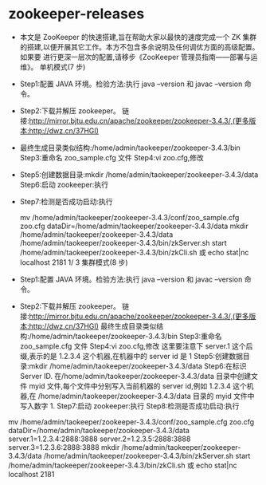 # zookeeper-releases
* 本文是 ZooKeeper 的快速搭建,旨在帮助大家以最快的速度完成一个 ZK  集群的搭建,以便开展其它工作。本方不包含多余说明及任何调优方面的高级配置。如果要 进行更深一层次的配置,请移步《ZooKeeper 管理员指南——部署与运维》。
单机模式(7 步)

* Step1:配置 JAVA 环境。检验方法:执行 java –version 和 javac –version 命令。
* Step2:下载并解压 zookeeper。 链接:http://mirror.bjtu.edu.cn/apache/zookeeper/zookeeper-3.4.3/,(更多版本:http://dwz.cn/37HGI)
* 最终生成目录类似结构:/home/admin/taokeeper/zookeeper-3.4.3/bin Step3:重命名 zoo_sample.cfg 文件
Step4:vi zoo.cfg,修改
* Step5:创建数据目录:mkdir /home/admin/taokeeper/zookeeper-3.4.3/data Step6:启动 zookeeper:执行
* Step7:检测是否成功启动:执行
  
     mv /home/admin/taokeeper/zookeeper-3.4.3/conf/zoo_sample.cfg zoo.cfg
     dataDir=/home/admin/taokeeper/zookeeper-3.4.3/data
     mkdir /home/admin/taokeeper/zookeeper-3.4.3/data
    /home/admin/taokeeper/zookeeper-3.4.3/bin/zkServer.sh start
    /home/admin/taokeeper/zookeeper-3.4.3/bin/zkCli.sh
或
     echo stat|nc localhost 2181
    1/ 3
     集群模式(8 步)
* Step1:配置 JAVA 环境。检验方法:执行 java –version 和 javac –version 命令。
* Step2:下载并解压 zookeeper。 链接:http://mirror.bjtu.edu.cn/apache/zookeeper/zookeeper-3.4.3/,(更多版本:http://dwz.cn/37HGI)
最终生成目录类似结构:/home/admin/taokeeper/zookeeper-3.4.3/bin Step3:重命名 zoo_sample.cfg 文件
Step4:vi zoo.cfg,修改
这里要注意下 server.1 这个后缀,表示的是 1.2.3.4 这个机器,在机器中的 server id 是 1
Step5:创建数据目录:mkdir /home/admin/taokeeper/zookeeper-3.4.3/data Step6:在标识 Server ID.
在/home/admin/taokeeper/zookeeper-3.4.3/data 目录中创建文件 myid 文件,每个文件中分别写入当前机器的 server id,例如 1.2.3.4 这个机器,在 /home/admin/taokeeper/zookeeper-3.4.3/data 目录的 myid 文件中写入数字 1.
Step7:启动 zookeeper:执行 Step8:检测是否成功启动:执行
  
mv /home/admin/taokeeper/zookeeper-3.4.3/conf/zoo_sample.cfg zoo.cfg
dataDir=/home/admin/taokeeper/zookeeper-3.4.3/data server.1=1.2.3.4:2888:3888 server.2=1.2.3.5:2888:3888 server.3=1.2.3.6:2888:3888
 mkdir /home/admin/taokeeper/zookeeper-3.4.3/data
 /home/admin/taokeeper/zookeeper-3.4.3/bin/zkServer.sh start
/home/admin/taokeeper/zookeeper-3.4.3/bin/zkCli.sh
或
echo stat|nc localhost 2181
